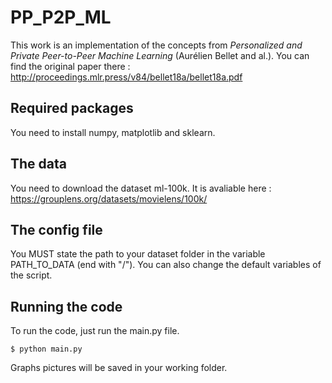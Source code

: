 # PP_P2P_ML

This work is an implementation of the concepts from *Personalized and Private Peer-to-Peer Machine Learning* (Aurélien Bellet and al.). You can find the original paper there : http://proceedings.mlr.press/v84/bellet18a/bellet18a.pdf

## Required packages

You need to install numpy, matplotlib and sklearn.

## The data

You need to download the dataset ml-100k. It is avaliable here : https://grouplens.org/datasets/movielens/100k/

## The config file

You MUST state the path to your dataset folder in the variable PATH_TO_DATA (end with "/"). You can also change the default variables of the script.

## Running the code

To run the code, just run the main.py file.

```
$ python main.py
```

Graphs pictures will be saved in your working folder.
